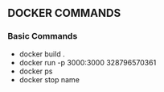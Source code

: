 ## DOCKER COMMANDS

### Basic Commands
- docker build .
- docker run -p 3000:3000 328796570361
- docker ps
- docker stop name